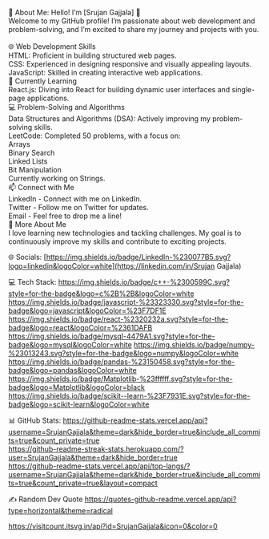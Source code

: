 💫 About Me:
Hello! I’m [Srujan Gajjala] 👋<br>Welcome to my GitHub profile! I’m passionate about web development and problem-solving, and I’m excited to share my journey and projects with you.<br><br>🌐 Web Development Skills<br>HTML: Proficient in building structured web pages.<br>CSS: Experienced in designing responsive and visually appealing layouts.<br>JavaScript: Skilled in creating interactive web applications.<br>🚀 Currently Learning<br>React.js: Diving into React for building dynamic user interfaces and single-page applications.<br>💻 Problem-Solving and Algorithms<br>Data Structures and Algorithms (DSA): Actively improving my problem-solving skills.<br>LeetCode: Completed 50 problems, with a focus on:<br>Arrays<br>Binary Search<br>Linked Lists<br>Bit Manipulation<br>Currently working on Strings.<br>📫 Connect with Me<br>LinkedIn - Connect with me on LinkedIn.<br>Twitter - Follow me on Twitter for updates.<br>Email - Feel free to drop me a line!<br>📜 More About Me<br>I love learning new technologies and tackling challenges. My goal is to continuously improve my skills and contribute to exciting projects.<br>

🌐 Socials:
[https://img.shields.io/badge/LinkedIn-%230077B5.svg?logo=linkedin&logoColor=white](https://linkedin.com/in/Srujan Gajjala)

💻 Tech Stack:
https://img.shields.io/badge/c++-%2300599C.svg?style=for-the-badge&logo=c%2B%2B&logoColor=white https://img.shields.io/badge/javascript-%23323330.svg?style=for-the-badge&logo=javascript&logoColor=%23F7DF1E https://img.shields.io/badge/react-%2320232a.svg?style=for-the-badge&logo=react&logoColor=%2361DAFB https://img.shields.io/badge/mysql-4479A1.svg?style=for-the-badge&logo=mysql&logoColor=white https://img.shields.io/badge/numpy-%23013243.svg?style=for-the-badge&logo=numpy&logoColor=white https://img.shields.io/badge/pandas-%23150458.svg?style=for-the-badge&logo=pandas&logoColor=white https://img.shields.io/badge/Matplotlib-%23ffffff.svg?style=for-the-badge&logo=Matplotlib&logoColor=black https://img.shields.io/badge/scikit--learn-%23F7931E.svg?style=for-the-badge&logo=scikit-learn&logoColor=white

📊 GitHub Stats:
https://github-readme-stats.vercel.app/api?username=SrujanGajjala&theme=dark&hide_border=true&include_all_commits=true&count_private=true<br/>
https://github-readme-streak-stats.herokuapp.com/?user=SrujanGajjala&theme=dark&hide_border=true<br/>
https://github-readme-stats.vercel.app/api/top-langs/?username=SrujanGajjala&theme=dark&hide_border=true&include_all_commits=true&count_private=true&layout=compact

✍️ Random Dev Quote
https://quotes-github-readme.vercel.app/api?type=horizontal&theme=radical

https://visitcount.itsvg.in/api?id=SrujanGajjala&icon=0&color=0

<!-- Proudly created with GPRM ( https://gprm.itsvg.in ) -->
